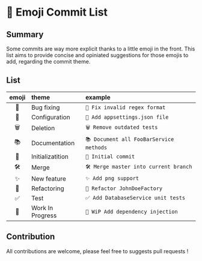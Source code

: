 # 📑 Emoji Commit List 

## Summary

Some commits are way more explicit thanks to a little emoji in the front. This
list aims to provide concise and opiniated suggestions for those emojis to add,
regarding the commit theme.

## List

| emoji | theme            | example |
|:-----:|:-----------------|:--------|
|  🐛  | Bug fixing       | `🐛 Fix invalid regex format` |
|  🔧  | Configuration    | `🔧 Add appsettings.json file` |
|  🗑   | Deletion         | `🗑 Remove outdated tests` |
|  📚  | Documentation    | `📚 Document all FooBarService methods` |
|  🌱  | Initializatition  | `🌱 Initial commit` |
|  🛠  | Merge  | `🛠 Merge master into current branch` |
|  ✨  | New feature      | `✨ Add png support` |
|  🎯  | Refactoring      | `🎯 Refactor JohnDoeFactory` |
|  ✅  | Test             | `✅ Add DatabaseService unit tests` |
|  🚧  | Work In Progress | `🚧 WiP Add dependency injection` |

## Contribution

All contributions are welcome, please feel free to suggests pull requests !
